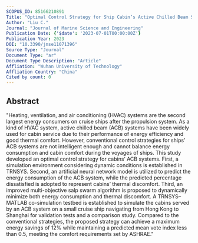 ```yaml
---
SCOPUS_ID: 85166210891
Title: "Optimal Control Strategy for Ship Cabin’s Active Chilled Beam System Using Improved Multi-Objective Salp Swarm Algorithm"
Author: "Liu C."
Journal: "Journal of Marine Science and Engineering"
Publication Date: {'$date': '2023-07-01T00:00:00Z'}
Publication Year: 2023
DOI: "10.3390/jmse11071396"
Source Type: "Journal"
Document Type: "ar"
Document Type Description: "Article"
Affliation: "Wuhan University of Technology"
Affliation Country: "China"
Cited by count: 0
---
```


## Abstract
"Heating, ventilation, and air conditioning (HVAC) systems are the second largest energy consumers on cruise ships after the propulsion system. As a kind of HVAC system, active chilled beam (ACB) systems have been widely used for cabin service due to their performance of energy efficiency and good thermal comfort. However, conventional control strategies for ships’ ACB systems are not intelligent enough and cannot balance energy consumption and cabin comfort during the voyages of ships. This study developed an optimal control strategy for cabins’ ACB systems. First, a simulation environment considering dynamic conditions is established in TRNSYS. Second, an artificial neural network model is utilized to predict the energy consumption of the ACB system, while the predicted percentage dissatisfied is adopted to represent cabins’ thermal discomfort. Third, an improved multi-objective salp swarm algorithm is proposed to dynamically minimize both energy consumption and thermal discomfort. A TRNSYS–MATLAB co-simulation testbed is established to simulate the cabins served by an ACB system on a small cruise ship navigating from Hong Kong to Shanghai for validation tests and a comparison study. Compared to the conventional strategies, the proposed strategy can achieve a maximum energy savings of 12% while maintaining a predicted mean vote index less than 0.5, meeting the comfort requirements set by ASHRAE."
